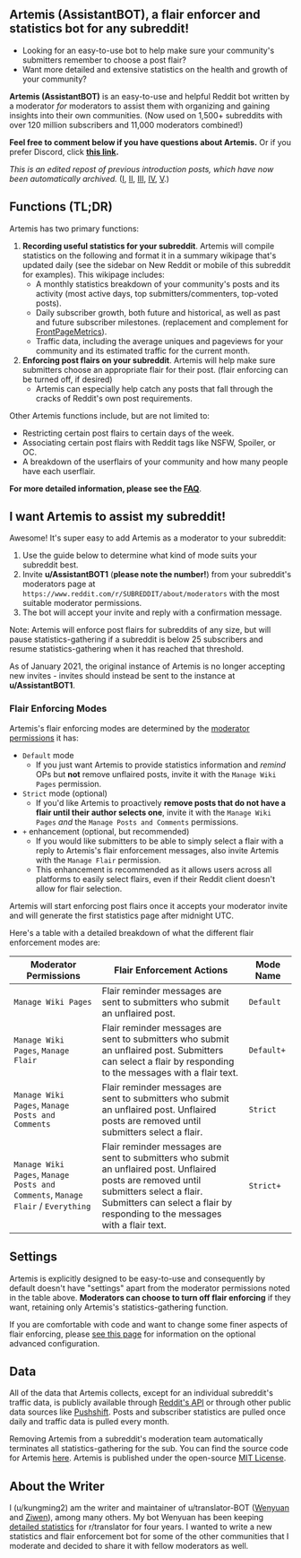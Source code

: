 ## Artemis (AssistantBOT), a flair enforcer and statistics bot for any subreddit!

* Looking for an easy-to-use bot to help make sure your community's submitters remember to choose a post flair? 
* Want more detailed and extensive statistics on the health and growth of your community? 

**Artemis (AssistantBOT)** is an easy-to-use and helpful Reddit bot written by a moderator *for* moderators to assist them with organizing and gaining insights into their own communities. (Now used on 1,500+ subreddits with over 120 million subscribers and 11,000 moderators combined!)

**Feel free to comment below if you have questions about Artemis.** Or if you prefer Discord, click **[this link](https://discordapp.com/invite/K3yu8g8).**

*This is an edited repost of previous introduction posts, which have now been automatically archived.* ([I](https://www.reddit.com/user/AssistantBOT/comments/9usj60/introduction_to_artemis_uassistantbot/), [II](https://www.reddit.com/user/AssistantBOT/comments/bm11lh/introduction_to_artemis_uassistantbot_ii/), [III](https://www.reddit.com/r/AssistantBOT/comments/dc6i1a/introduction_to_artemis_uassistantbot_iii/), [IV](https://www.reddit.com/r/AssistantBOT/comments/g34kmk/introduction_to_artemis_uassistantbot_round_iv/), [V](https://www.reddit.com/r/AssistantBOT/comments/jdnged/introduction_to_artemis_uassistantbot_round_v/).)


## Functions (TL;DR)

Artemis has two primary functions:

1. **Recording useful statistics for your subreddit**. Artemis will compile statistics on the following and format it in a summary wikipage that's updated daily (see the sidebar on New Reddit or mobile of this subreddit for examples). This wikipage includes:
    * A monthly statistics breakdown of your community's posts and its activity (most active days, top submitters/commenters, top-voted posts).
    * Daily subscriber growth, both future and historical, as well as past and future subscriber milestones. (replacement and complement for [FrontPageMetrics](http://frontpagemetrics.com/)).
    * Traffic data, including the average uniques and pageviews for your community and its estimated traffic for the current month.
2. **Enforcing post flairs on your subreddit**. Artemis will help make sure submitters choose an appropriate flair for their post. (flair enforcing can be turned off, if desired)
    * Artemis can especially help catch any posts that fall through the cracks of Reddit's own post requirements.

Other Artemis functions include, but are not limited to:

* Restricting certain post flairs to certain days of the week.
* Associating certain post flairs with Reddit tags like NSFW, Spoiler, or OC. 
* A breakdown of the userflairs of your community and how many people have each userflair.

**For more detailed information, please see the [FAQ](https://www.reddit.com/r/AssistantBOT/wiki/faq)**.

## I want Artemis to assist my subreddit!

Awesome! It's super easy to add Artemis as a moderator to your subreddit:

1. Use the guide below to determine what kind of mode suits your subreddit best.
2. Invite **u/AssistantBOT1** (**please note the number!**) from your subreddit's moderators page at `https://www.reddit.com/r/SUBREDDIT/about/moderators` with the most suitable moderator permissions.
3. The bot will accept your invite and reply with a confirmation message. 

Note: Artemis will enforce post flairs for subreddits of any size, but will pause statistics-gathering if a subreddit is below 25 subscribers and resume statistics-gathering when it has reached that threshold.

As of January 2021, the original instance of Artemis is no longer accepting new invites - invites should instead be sent to the instance at **u/AssistantBOT1**.

### Flair Enforcing Modes

Artemis's flair enforcing modes are determined by the [moderator permissions](https://www.reddit.com/r/modhelp/wiki/mod_permissions) it has: 

* `Default` mode
    * If you just want Artemis to provide statistics information and *remind* OPs but **not** remove unflaired posts, invite it with the `Manage Wiki Pages` permission. 
* `Strict` mode (optional)
    * If you'd like Artemis to proactively **remove posts that do not have a flair until their author selects one**, invite it with the `Manage Wiki Pages` *and* the `Manage Posts and Comments` permissions. 
* `+` enhancement (optional, but recommended)
    * If you would like submitters to be able to simply select a flair with a reply to Artemis's flair enforcement messages, also invite Artemis with the `Manage Flair` permission. 
    * This enhancement is recommended as it allows users across all platforms to easily select flairs, even if their Reddit client doesn't allow for flair selection.

Artemis will start enforcing post flairs once it accepts your moderator invite and will generate the first statistics page after midnight UTC. 

Here's a table with a detailed breakdown of what the different flair enforcement modes are:

| Moderator Permissions | Flair Enforcement Actions | Mode Name |
|-----------------------|-------------------|-----------|
| `Manage Wiki Pages` | Flair reminder messages are sent to submitters who submit an unflaired post. | `Default` |
| `Manage Wiki Pages`, `Manage Flair` | Flair reminder messages are sent to submitters who submit an unflaired post. Submitters can select a flair by responding to the messages with a flair text. | `Default+` |
| `Manage Wiki Pages`, `Manage Posts and Comments` | Flair reminder messages are sent to submitters who submit an unflaired post. Unflaired posts are removed until submitters select a flair. | `Strict` |
| `Manage Wiki Pages`, `Manage Posts and Comments`, `Manage Flair` / `Everything` | Flair reminder messages are sent to submitters who submit an unflaired post. Unflaired posts are removed until submitters select a flair. Submitters can select a flair by responding to the messages with a flair text. | `Strict+` |

## Settings

Artemis is explicitly designed to be easy-to-use and consequently by default doesn't have "settings" apart from the moderator permissions noted in the table above. **Moderators can choose to turn off flair enforcing** if they want, retaining only Artemis's statistics-gathering function.

If you are comfortable with code and want to change some finer aspects of flair enforcing, please [see this page](https://www.reddit.com/r/AssistantBOT/wiki/advanced) for information on the optional advanced configuration.

## Data

All of the data that Artemis collects, except for an individual subreddit's traffic data, is publicly available through [Reddit's API](https://www.reddit.com/dev/api/) or through other public data sources like [Pushshift](https://pushshift.io/). Posts and subscriber statistics are pulled once daily and traffic data is pulled every month.

Removing Artemis from a subreddit's moderation team automatically terminates all statistics-gathering for the sub. You can find the source code for Artemis [here](https://github.com/kungming2/AssistantBOT). Artemis is published under the open-source [MIT License](https://opensource.org/licenses/MIT).

## About the Writer

I (u/kungming2) am the writer and maintainer of u/translator-BOT ([Wenyuan](https://www.reddit.com/r/translatorBOT/wiki/wenyuan) and [Ziwen](https://www.reddit.com/r/translatorBOT/wiki/ziwen)), among many others. My bot Wenyuan has been keeping [detailed statistics](https://www.reddit.com/r/translator/wiki/overall_statistics) for r/translator for four years. I wanted to write a new statistics and flair enforcement bot for some of the other communities that I moderate and decided to share it with fellow moderators as well. 
